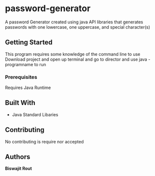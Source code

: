 # password-generator
A password Generator created using java API libraries that generates passwords with one lowercase, one uppercase, and special character(s)

## Getting Started
This program requires some knowledge of the command line to use
Download project and open up terminal and go to director and use java -programname to run



### Prerequisites
Requires Java Runtime





## Built With

* Java Standard Libaries 

## Contributing
No contributing is require nor accepted

## Authors

**Biswajit Rout**
